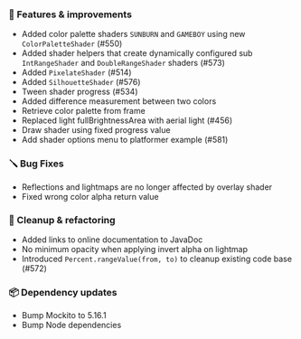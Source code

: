 ### 🚀 Features & improvements

- Added color palette shaders `SUNBURN` and `GAMEBOY` using new `ColorPaletteShader` (#550)
- Added shader helpers that create dynamically configured sub `IntRangeShader` and `DoubleRangeShader` shaders (#573)
- Added `PixelateShader` (#514)
- Added `SilhouetteShader` (#576)
- Tween shader progress (#534)
- Added difference measurement between two colors
- Retrieve color palette from frame
- Replaced light fullBrightnessArea with aerial light (#456)
- Draw shader using fixed progress value
- Add shader options menu to platformer example (#581)

### 🪛 Bug Fixes

- Reflections and lightmaps are no longer affected by overlay shader
- Fixed wrong color alpha return value

### 🧽 Cleanup & refactoring

- Added links to online documentation to JavaDoc
- No minimum opacity when applying invert alpha on lightmap
- Introduced `Percent.rangeValue(from, to)` to cleanup existing code base (#572)

### 📦 Dependency updates

- Bump Mockito to 5.16.1
- Bump Node dependencies
